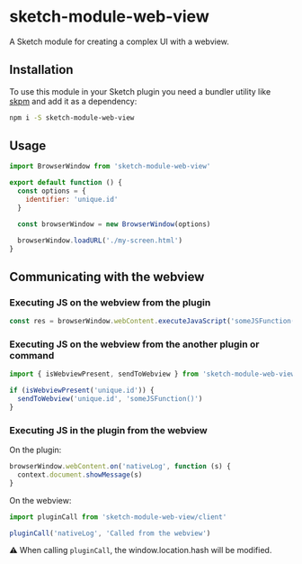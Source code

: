 # sketch-module-web-view

A Sketch module for creating a complex UI with a webview.

## Installation

To use this module in your Sketch plugin you need a bundler utility like [skpm](https://github.com/skpm/skpm) and add it as a dependency:

```bash
npm i -S sketch-module-web-view
```

## Usage

```js
import BrowserWindow from 'sketch-module-web-view'

export default function () {
  const options = {
    identifier: 'unique.id'
  }

  const browserWindow = new BrowserWindow(options)

  browserWindow.loadURL('./my-screen.html')
}
```

## Communicating with the webview

### Executing JS on the webview from the plugin

```js
const res = browserWindow.webContent.executeJavaScript('someJSFunction()')
```

### Executing JS on the webview from the another plugin or command

```js
import { isWebviewPresent, sendToWebview } from 'sketch-module-web-view/remote'

if (isWebviewPresent('unique.id')) {
  sendToWebview('unique.id', 'someJSFunction()')
}
```

### Executing JS in the plugin from the webview

On the plugin:
```js
browserWindow.webContent.on('nativeLog', function (s) {
  context.document.showMessage(s)
}
```

On the webview:
```js
import pluginCall from 'sketch-module-web-view/client'

pluginCall('nativeLog', 'Called from the webview')
```

⚠️  When calling `pluginCall`, the window.location.hash will be modified.
